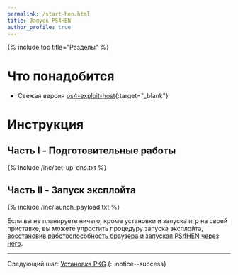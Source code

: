 ```yaml
---
permalink: /start-hen.html
title: Запуск PS4HEN
author_profile: true
---
```

{% include toc title="Разделы" %}

# Что понадобится

* Свежая версия [ps4-exploit-host](https://github.com/Al-Azif/ps4-exploit-host/releases){:target="_blank"}

# Инструкция

## Часть I - Подготовительные работы 

{% include /inc/set-up-dns.txt %}

## Часть II - Запуск эксплойта

{% include /inc/launch_payload.txt %}

Если вы не планируете ничего, кроме установки и запуска игр на своей приставке, вы можете упростить процедуру запуска эксплойта, [восстановив работоспособность браузера и запуская PS4HEN через него](start-hen-browser). 

___

Следующий шаг: [Установка PKG](games) 
{: .notice--success}